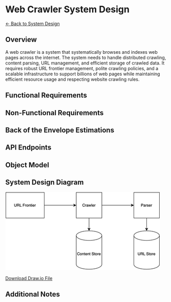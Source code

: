 # Web Crawler System Design

[← Back to System Design](../system-design.md)

## Overview

A web crawler is a system that systematically browses and indexes web pages across the internet. The system needs to handle distributed crawling, content parsing, URL management, and efficient storage of crawled data. It requires robust URL frontier management, polite crawling policies, and a scalable infrastructure to support billions of web pages while maintaining efficient resource usage and respecting website crawling rules.

## Functional Requirements

## Non-Functional Requirements

## Back of the Envelope Estimations

## API Endpoints

## Object Model

## System Design Diagram

![Web Crawler System Design](webcrawler.png)

[Download Draw.io File](webcrawler.drawio)

## Additional Notes
